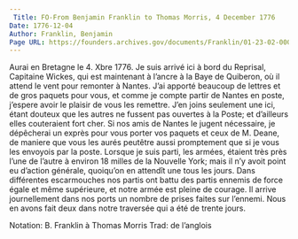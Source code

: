 ```yaml
---
 Title: FO-From Benjamin Franklin to Thomas Morris, 4 December 1776
Date: 1776-12-04
Author: Franklin, Benjamin
Page URL: https://founders.archives.gov/documents/Franklin/01-23-02-0009
---
```


Aurai en Bretagne le 4. Xbre 1776.
Je suis arrivé ici à bord du Reprisal, Capitaine Wickes, qui est maintenant à l’ancre à la Baye de Quiberon, où il attend le vent pour remonter à Nantes. J’ai apporté beaucoup de lettres et de gros paquets pour vous, et comme je compte partir de Nantes en poste, j’espere avoir le plaisir de vous les remettre. J’en joins seulement une ici, étant douteux que les autres ne fussent pas ouvertes à la Poste; et d’ailleurs elles couteraient fort cher. Si nos amis de Nantes le jugent nécessaire, je dépêcherai un exprès pour vous porter vos paquets et ceux de M. Deane, de maniere que vous les aurés peutêtre aussi promptement que si je vous les envoyois par la poste. Lorsque je suis parti, les armées, étaient très près l’une de l’autre à environ 18 milles de la Nouvelle York; mais il n’y avoit point eu d’action générale, quoiqu’on en attendît une tous les jours. Dans différentes escarmouches nos partis ont battu des partis ennemis de force égale et même supérieure, et notre armée est pleine de courage. Il arrive journellement dans nos ports un nombre de prises faites sur l’ennemi. Nous en avons fait deux dans notre traversée qui a été de trente jours.
 
Notation: B. Franklin à Thomas Morris Trad: de l’anglois

